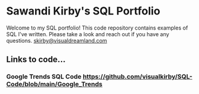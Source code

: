 # Sawandi Kirby's SQL Portfolio
Welcome to my SQL portfolio! This code repository contains examples of SQL I've written. Please take a look and reach out if you have any questions. skirby@visualdreamland.com
## Links to code...
### Google Trends SQL Code https://github.com/visualkirby/SQL-Code/blob/main/Google_Trends
